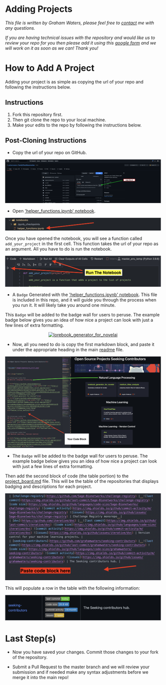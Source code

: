 # Adding Projects

*This file is written by Graham Waters, please feel free to [contact](https://www.linkedin.com/in/grahamwatersdatascientist/) me with any questions.*

*If you are having technical issues with the repository and would like us to review your repo for you then please add it using this [google form](https://forms.gle/wQJpnGvizNWKydVi9) and we will work on it as soon as we can! Thank you!*

# How to Add A Project
Adding your project is as simple as copying the url of your repo and following the instructions below.

## Instructions

1. Fork this repository first.
2. Then git clone the repo to your local machine.
3. Make your edits to the repo by following the instructions below.

## Post-Cloning Instructions

* Copy the url of your repo on GitHub.

![fig0](images/fig4.png)

* Open ['helper_functions.ipynb' notebook](notebooks/helper_functions.ipynb).

![fig5](images/fig5.png)

Once you have opened the notebook, you will see a function called `add_your_project` in the first cell. This function takes the url of your repo as an argument. All you have to do is run the notebook.

![fig1](images/fig1.png)

* A `Badge` Generated with the ['helper_functions.ipynb' notebook](notebooks/helper_functions.ipynb). This file is included in this repo, and it will guide you through the process when you run it. It will likely take you around one minute.


This `Badge` will be added to the badge wall for users to peruse. The example badge below gives you an idea of how nice a project can look with just a few lines of extra formatting.


<div align='center'>

<a href="https://github.com/grahamwaters/lorebook_generator_for_novelai"><img width="278" src="https://denvercoder1-github-readme-stats.vercel.app/api/pin/?username=grahamwaters&repo=lorebook_generator_for_novelai&theme=react&bg_color=1F222E&title_color=9ACD32&hide_border=true&icon_color=FF4500&show_icons=false" alt="lorebook_generator_for_novelai"></a>

</div>

* Now, all you need to do is copy the first markdown block, and paste it under the appropriate heading in the main [readme](/README.md) file.

![fig2](images/fig2.png)

* The `Badge` will be added to the badge wall for users to peruse. The example badge below gives you an idea of how nice a project can look with just a few lines of extra formatting.

Then add the second block of code (the table portion) to the [project_board.md](/project_board.md) file. This will be the table of the repositories that displays badging and descriptions for each project.

![fig3](images/fig3.png)

This will populate a row in the table with the following information:

![fig6](images/fig6.png)

# Last Step(s)

* Now you have saved your changes. Commit those changes to your fork of the repository.

* Submit a Pull Request to the master branch and we will review your submission and if needed make any syntax adjustments before we merge it into the main repo!